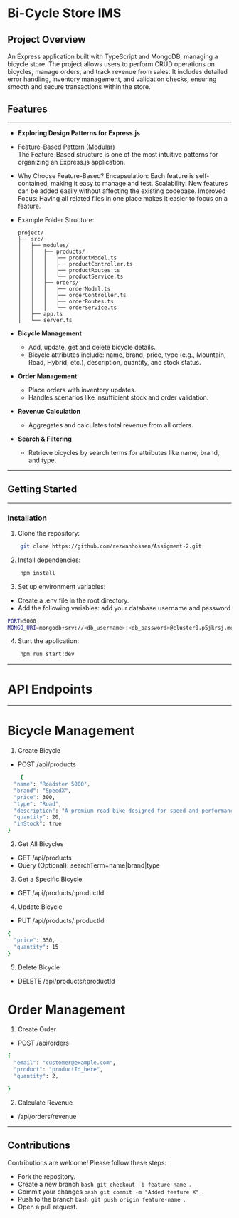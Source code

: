 # Bi-Cycle Store IMS

## Project Overview

An Express application built with TypeScript and MongoDB, managing a bicycle store. The project allows users to perform CRUD operations on bicycles, manage orders, and track revenue from sales. It includes detailed error handling, inventory management, and validation checks, ensuring smooth and secure transactions within the store.

## Features

---

- **Exploring Design Patterns for Express.js**
- Feature-Based Pattern (Modular)
  </br>
  The Feature-Based structure is one of the most intuitive patterns for organizing an Express.js application.
- Why Choose Feature-Based?
  Encapsulation: Each feature is self-contained, making it easy to manage and test.
  Scalability: New features can be added easily without affecting the existing codebase.
  Improved Focus: Having all related files in one place makes it easier to focus on a feature.
- Example Folder Structure:

  ```
  project/
  ├── src/
  │   ├── modules/
  │   │   ├── products/
  │   │   │   ├── productModel.ts
  │   │   │   ├── productController.ts
  │   │   │   ├── productRoutes.ts
  │   │   │   └── productService.ts
  │   │   ├── orders/
  │   │   │   ├── orderModel.ts
  │   │   │   ├── orderController.ts
  │   │   │   ├── orderRoutes.ts
  │   │   │   └── orderService.ts
  │   ├── app.ts
  │   └── server.ts
  ```

- **Bicycle Management**

  - Add, update, get and delete bicycle details.
  - Bicycle attributes include: name, brand, price, type (e.g., Mountain, Road, Hybrid, etc.), description, quantity, and stock status.

- **Order Management**
  - Place orders with inventory updates.
  - Handles scenarios like insufficient stock and order validation.
- **Revenue Calculation**
  - Aggregates and calculates total revenue from all orders.
- **Search & Filtering**
  - Retrieve bicycles by search terms for attributes like name, brand, and type.

---

## Getting Started

---

### Installation

1. Clone the repository:

```bash
    git clone https://github.com/rezwanhossen/Assigment-2.git
```

2. Install dependencies:

```bash
    npm install
```

3. Set up environment variables:

- Create a .env file in the root directory.
- Add the following variables: add your database username and password

```bash
PORT=5000
MONGO_URI=mongodb+srv://<db_username>:<db_password>@cluster0.p5jkrsj.mongodb.net/?retryWrites=true&w=majority&appName=Cluster0

```

4. Start the application:

```bash
    npm run start:dev
```

---

# API Endpoints

---

<h1> Bicycle Management</h1>

1. Create Bicycle

- POST /api/products

```bash
    {
  "name": "Roadster 5000",
  "brand": "SpeedX",
  "price": 300,
  "type": "Road",
  "description": "A premium road bike designed for speed and performance.",
  "quantity": 20,
  "inStock": true
}

```

2. Get All Bicycles

- GET /api/products
- Query (Optional): searchTerm=name|brand|type

3. Get a Specific Bicycle

- GET /api/products/:productId

4. Update Bicycle

- PUT /api/products/:productId

```bash
{
  "price": 350,
  "quantity": 15
}


```

5. Delete Bicycle

- DELETE /api/products/:productId

<h1>Order Management</h1>

1. Create Order

- POST /api/orders

```bash
{
  "email": "customer@example.com",
  "product": "productId_here",
  "quantity": 2,

}


```

2. Calculate Revenue

- /api/orders/revenue

---

## Contributions

Contributions are welcome! Please follow these steps:

- Fork the repository.
- Create a new branch `bash git checkout -b feature-name `.
- Commit your changes `bash git commit -m "Added feature X" `.
- Push to the branch `bash git push origin feature-name `.
- Open a pull request.
